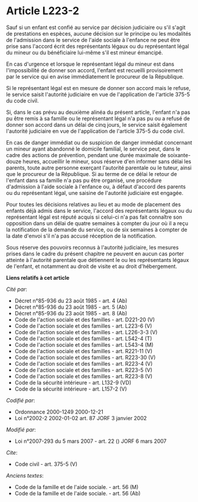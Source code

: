# Article L223-2

Sauf si un enfant est confié au service par décision judiciaire ou s'il s'agit de prestations en espèces, aucune décision sur
le principe ou les modalités de l'admission dans le service de l'aide sociale à l'enfance ne peut être prise sans l'accord
écrit des représentants légaux ou du représentant légal du mineur ou du bénéficiaire lui-même s'il est mineur émancipé. 

En cas d'urgence et lorsque le représentant légal du mineur est dans l'impossibilité de donner son accord, l'enfant est
recueilli provisoirement par le service qui en avise immédiatement le procureur de la République. 

Si le représentant légal est en mesure de donner son accord mais le refuse, le service saisit l'autorité judiciaire en vue de
l'application de l'article 375-5 du code civil. 

Si, dans le cas prévu au deuxième alinéa du présent article, l'enfant n'a pas pu être remis à sa famille ou le représentant
légal n'a pas pu ou a refusé de donner son accord dans un délai de cinq jours, le service saisit également l'autorité
judiciaire en vue de l'application de l'article 375-5 du code civil. 

En cas de danger immédiat ou de suspicion de danger immédiat concernant un mineur ayant abandonné le domicile familial, le
service peut, dans le cadre des actions de prévention, pendant une durée maximale de soixante-douze heures, accueillir le
mineur, sous réserve d'en informer sans délai les parents, toute autre personne exerçant l'autorité parentale ou le tuteur,
ainsi que le procureur de la République. Si au terme de ce délai le retour de l'enfant dans sa famille n'a pas pu être
organisé, une procédure d'admission à l'aide sociale à l'enfance ou, à défaut d'accord des parents ou du représentant légal,
une saisine de l'autorité judiciaire est engagée. 

Pour toutes les décisions relatives au lieu et au mode de placement des enfants déjà admis dans le service, l'accord des
représentants légaux ou du représentant légal est réputé acquis si celui-ci n'a pas fait connaître son opposition dans un
délai de quatre semaines à compter du jour où il a reçu la notification de la demande du service, ou de six semaines à
compter de la date d'envoi s'il n'a pas accusé réception de la notification. 

Sous réserve des pouvoirs reconnus à l'autorité judiciaire, les mesures prises dans le cadre du présent chapitre ne peuvent
en aucun cas porter atteinte à l'autorité parentale que détiennent le ou les représentants légaux de l'enfant, et notamment
au droit de visite et au droit d'hébergement.

**Liens relatifs à cet article**

_Cité par_:

  - Décret n°85-936 du 23 août 1985 - art. 4 (Ab)
  - Décret n°85-936 du 23 août 1985 - art. 5 (Ab)
  - Décret n°85-936 du 23 août 1985 - art. 8 (Ab)
  - Code de l'action sociale et des familles - art. D221-20 (V)
  - Code de l'action sociale et des familles - art. L223-6 (V)
  - Code de l'action sociale et des familles - art. L226-3-3 (V)
  - Code de l'action sociale et des familles - art. L542-4 (T)
  - Code de l'action sociale et des familles - art. L543-4 (M)
  - Code de l'action sociale et des familles - art. R221-11 (V)
  - Code de l'action sociale et des familles - art. R223-30 (V)
  - Code de l'action sociale et des familles - art. R223-4 (V)
  - Code de l'action sociale et des familles - art. R223-5 (V)
  - Code de l'action sociale et des familles - art. R223-8 (V)
  - Code de la sécurité intérieure - art. L132-9 (VD)
  - Code de la sécurité intérieure - art. L157-2 (V)

_Codifié par_:

  - Ordonnance 2000-1249 2000-12-21
  - Loi n°2002-2 2002-01-02 art. 87 JORF 3 janvier 2002

_Modifié par_:

  - Loi n°2007-293 du 5 mars 2007 - art. 22 () JORF 6 mars 2007

_Cite_:

  - Code civil - art. 375-5 (V)

_Anciens textes_:

  - Code de la famille et de l'aide sociale. - art. 56 (M)
  - Code de la famille et de l'aide sociale. - art. 56 (Ab)

